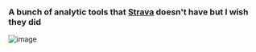 ### A bunch of analytic tools that [Strava](https://www.strava.com/dashboard) doesn't have but I wish they did

![image](https://github.com/brahinets/strava-booster/assets/4119411/bdc7b9d9-ea66-4a3c-a275-2d74a34d39dc)
